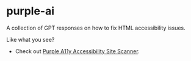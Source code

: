# purple-ai

A collection of GPT responses on how to fix HTML accessibility issues.

Like what you see?
- Check out [Purple A11y Accessibility Site Scanner](https://github.com/GovTechSG/purple-a11y).
